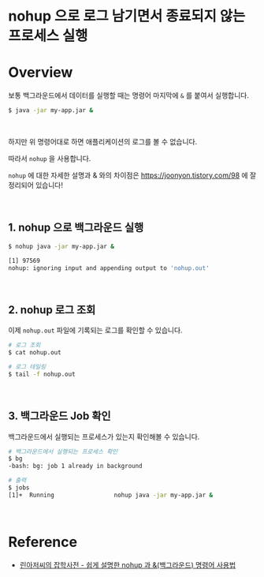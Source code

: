 # nohup 으로 로그 남기면서 종료되지 않는 프로세스 실행

# Overview

보통 백그라운드에서 데이터를 실행할 때는 명령어 마지막에 `&` 를 붙여서 실행합니다.

```sh
$ java -jar my-app.jar &
```

<br>

하지만 위 명령어대로 하면 애플리케이션의 로그를 볼 수 없습니다.

따라서 `nohup` 을 사용합니다.

`nohup` 에 대한 자세한 설명과 & 와의 차이점은 https://joonyon.tistory.com/98 에 잘 정리되어 있습니다!

<br>

## 1. nohup 으로 백그라운드 실행

```sh
$ nohup java -jar my-app.jar &

[1] 97569
nohup: ignoring input and appending output to 'nohup.out'
```

<br>

## 2. nohup 로그 조회

이제 `nohup.out` 파일에 기록되는 로그를 확인할 수 있습니다.

```sh
# 로그 조회
$ cat nohup.out

# 로그 테일링
$ tail -f nohup.out
```

<br>

## 3. 백그라운드 Job 확인

백그라운드에서 실행되는 프로세스가 있는지 확인해볼 수 있습니다.

```sh
# 백그라운드에서 실행되는 프로세스 확인
$ bg
-bash: bg: job 1 already in background

# 출력
$ jobs
[1]+  Running                 nohup java -jar my-app.jar &
```

<br>

# Reference

- [린아저씨의 잡학사전 - 쉽게 설명한 nohup 과 &(백그라운드) 명령어 사용법](https://joonyon.tistory.com/98)